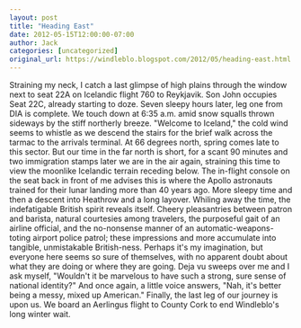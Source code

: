 ```yaml
---
layout: post
title: "Heading East"
date: 2012-05-15T12:00:00-07:00
author: Jack
categories: [uncategorized]
original_url: https://windleblo.blogspot.com/2012/05/heading-east.html
---
```


Straining my neck, I catch a last glimpse of high plains through the window next to seat 22A on Icelandic flight 760 to Reykjavik. Son John occupies Seat 22C, already starting to doze. Seven sleepy hours later, leg one from DIA is complete. We touch down at 6:35 a.m. amid snow squalls thrown sideways by the stiff northerly breeze. "Welcome to Iceland," the cold wind seems to whistle as we descend the stairs for the brief walk across the tarmac to the arrivals terminal. At 66 degrees north, spring comes late to this sector. But our time in the far north is short, for a scant 90 minutes and two immigration stamps later we are in the air again, straining this time to view the moonlike Icelandic terrain receding below. The in-flight console on the seat back in front of me advises this is where the Apollo astronauts trained for their lunar landing more than 40 years ago.  More sleepy time and then a descent into Heathrow and a long layover. Whiling away the time, the indefatigable British spirit reveals itself. Cheery pleasantries between patron and barista, natural courtesies among travelers, the purposeful gait of an airline official, and the no-nonsense manner of an automatic-weapons-toting airport police patrol; these impressions and more accumulate into tangible, unmistakable British-ness. Perhaps it's my imagination, but everyone here seems so sure of themselves, with no apparent doubt about what they are doing or where they are going. Deja vu sweeps over me and I ask myself, "Wouldn't it be marvelous to have such a strong, sure sense of national identity?" And once again, a little voice answers, "Nah, it's better being a messy, mixed up American." Finally, the last leg of our journey is upon us. We board an Aerlingus flight to County Cork to end Windleblo's long winter wait.